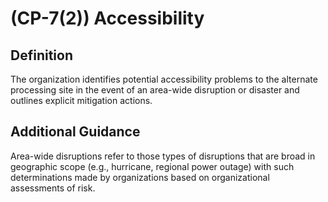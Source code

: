 
# (CP-7(2)) Accessibility

## Definition

The organization identifies potential accessibility problems to the alternate processing site in the event of an area-wide disruption or disaster and outlines explicit mitigation actions.

## Additional Guidance

Area-wide disruptions refer to those types of disruptions that are broad in geographic scope (e.g., hurricane, regional power outage) with such determinations made by organizations based on organizational assessments of risk.
